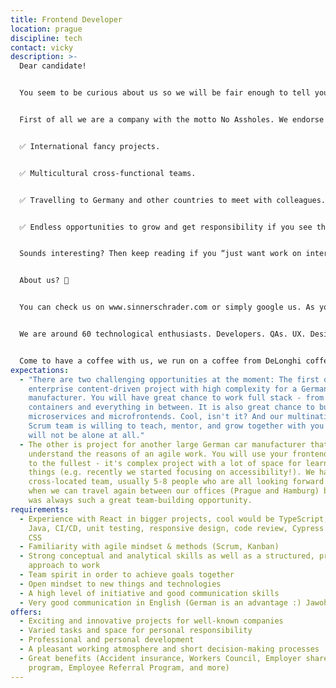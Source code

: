 ```yaml
---
title: Frontend Developer
location: prague
discipline: tech
contact: vicky
description: >-
  Dear candidate!


  You seem to be curious about us so we will be fair enough to tell you openly about what is expecting you if you decide to apply.


  First of all we are a company with the motto No Assholes. We endorse individuals and interactions over processes and tools in every project we have. #NoBullshit. What else?


  ✅ International fancy projects.


  ✅ Multicultural cross-functional teams.


  ✅ Travelling to Germany and other countries to meet with colleagues.


  ✅ Endless opportunities to grow and get responsibility if you see that potential in you!


  Sounds interesting? Then keep reading if you “just want work on interesting projects with no alpha leaders and no beta teams”.


  About us? 🚀


  You can check us on www.sinnerschrader.com or simply google us. As you would be sitting with us in our Prague studio, you may want to know that:


  We are around 60 technological enthusiasts. Developers. QAs. UX. Designers. Scrum Masters. And we want to grow by 100 soon! 🎉 We sit in Libeň in the office which was awarded “Office of the year 2018” 🥇 We work remotely with our German colleagues from Hamburg, Berlin, Munich and Frankfurt on cool projects for quite cool clients 🆒 We are led by 2 studio leads - Yorck who is responsible for Engineering & Product management and Petr who is responsible for Design - both charming gentlemen! 👈 


  Come to have a coffee with us, we run on a coffee from DeLonghi coffee maker and we will give you a free training on how to make a nice whip! ☕
expectations:
  - "There are two challenging opportunities at the moment: The first one is for
    enterprise content-driven project with high complexity for a German car
    manufacturer. You will have great chance to work full stack - from styles to
    containers and everything in between. It is also great chance to build
    microservices and microfrontends. Cool, isn't it? And our multinational
    Scrum team is willing to teach, mentor, and grow together with you - you
    will not be alone at all."
  - The other is project for another large German car manufacturer that
    understand the reasons of an agile work. You will use your frontend skills
    to the fullest - it's complex project with a lot of space for learning new
    things (e.g. recently we started focusing on accessibility!). We have
    cross-located team, usually 5-8 people who are all looking forward to times
    when we can travel again between our offices (Prague and Hamburg) because it
    was always such a great team-building opportunity.
requirements:
  - Experience with React in bigger projects, cool would be TypeScript, Node.js,
    Java, CI/CD, unit testing, responsive design, code review, Cypress tests,
    CSS
  - Familiarity with agile mindset & methods (Scrum, Kanban)
  - Strong conceptual and analytical skills as well as a structured, proactive
    approach to work
  - Team spirit in order to achieve goals together
  - Open mindset to new things and technologies
  - A high level of initiative and good communication skills
  - Very good communication in English (German is an advantage :) Jawohl!)
offers:
  - Exciting and innovative projects for well-known companies
  - Varied tasks and space for personal responsibility
  - Professional and personal development
  - A pleasant working atmosphere and short decision-making processes
  - Great benefits (Accident insurance, Workers Council, Employer share purchase
    program, Employee Referral Program, and more)
---
```

